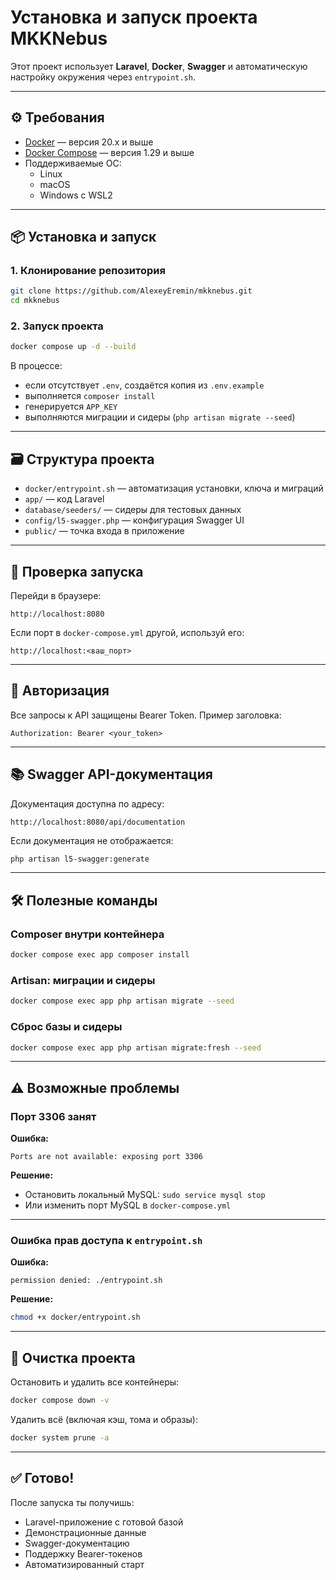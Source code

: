# Установка и запуск проекта MKKNebus

Этот проект использует **Laravel**, **Docker**, **Swagger** и автоматическую настройку окружения через `entrypoint.sh`.

---

## ⚙️ Требования

- [Docker](https://www.docker.com/) — версия 20.x и выше  
- [Docker Compose](https://docs.docker.com/compose/) — версия 1.29 и выше  
- Поддерживаемые ОС:
  - Linux
  - macOS
  - Windows с WSL2

---

## 📦 Установка и запуск

### 1. Клонирование репозитория

```bash
git clone https://github.com/AlexeyEremin/mkknebus.git
cd mkknebus
```

### 2. Запуск проекта

```bash
docker compose up -d --build
```

В процессе:

- если отсутствует `.env`, создаётся копия из `.env.example`
- выполняется `composer install`
- генерируется `APP_KEY`
- выполняются миграции и сидеры (`php artisan migrate --seed`)

---

## 🗃 Структура проекта

- `docker/entrypoint.sh` — автоматизация установки, ключа и миграций
- `app/` — код Laravel
- `database/seeders/` — сидеры для тестовых данных
- `config/l5-swagger.php` — конфигурация Swagger UI
- `public/` — точка входа в приложение

---

## 🧪 Проверка запуска

Перейди в браузере:

```
http://localhost:8080
```

Если порт в `docker-compose.yml` другой, используй его:

```
http://localhost:<ваш_порт>
```

---

## 🔐 Авторизация

Все запросы к API защищены Bearer Token. Пример заголовка:

```
Authorization: Bearer <your_token>
```

---

## 📚 Swagger API-документация

Документация доступна по адресу:

```
http://localhost:8080/api/documentation
```

Если документация не отображается:

```bash
php artisan l5-swagger:generate
```

---

## 🛠 Полезные команды

### Composer внутри контейнера

```bash
docker compose exec app composer install
```

### Artisan: миграции и сидеры

```bash
docker compose exec app php artisan migrate --seed
```

### Сброс базы и сидеры

```bash
docker compose exec app php artisan migrate:fresh --seed
```

---

## ⚠️ Возможные проблемы

### Порт 3306 занят

**Ошибка:**

```
Ports are not available: exposing port 3306
```

**Решение:**

- Остановить локальный MySQL: `sudo service mysql stop`
- Или изменить порт MySQL в `docker-compose.yml`

---

### Ошибка прав доступа к `entrypoint.sh`

**Ошибка:**

```
permission denied: ./entrypoint.sh
```

**Решение:**

```bash
chmod +x docker/entrypoint.sh
```

---

## 🧹 Очистка проекта

Остановить и удалить все контейнеры:

```bash
docker compose down -v
```

Удалить всё (включая кэш, тома и образы):

```bash
docker system prune -a
```

---

## ✅ Готово!

После запуска ты получишь:

- Laravel-приложение с готовой базой
- Демонстрационные данные
- Swagger-документацию
- Поддержку Bearer-токенов
- Автоматизированный старт
